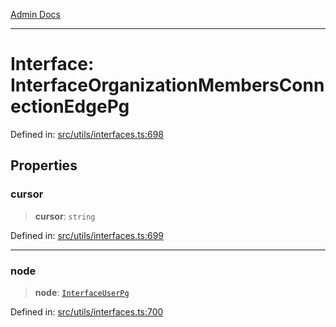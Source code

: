 [Admin Docs](/)

***

# Interface: InterfaceOrganizationMembersConnectionEdgePg

Defined in: [src/utils/interfaces.ts:698](https://github.com/PalisadoesFoundation/talawa-admin/blob/main/src/utils/interfaces.ts#L698)

## Properties

### cursor

> **cursor**: `string`

Defined in: [src/utils/interfaces.ts:699](https://github.com/PalisadoesFoundation/talawa-admin/blob/main/src/utils/interfaces.ts#L699)

***

### node

> **node**: [`InterfaceUserPg`](utils\interfaces\README\interfaces\InterfaceUserPg.md)

Defined in: [src/utils/interfaces.ts:700](https://github.com/PalisadoesFoundation/talawa-admin/blob/main/src/utils/interfaces.ts#L700)

